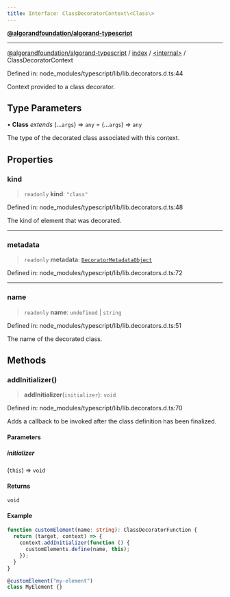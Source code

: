 ```yaml
---
title: Interface: ClassDecoratorContext\<Class\>
---
```


[**@algorandfoundation/algorand-typescript**](../../../README)

***

[@algorandfoundation/algorand-typescript](../../../README) / [index](../../README) / [\<internal\>](../README) / ClassDecoratorContext



Defined in: node\_modules/typescript/lib/lib.decorators.d.ts:44

Context provided to a class decorator.

## Type Parameters

• **Class** *extends* (...`args`) => `any` = (...`args`) => `any`

The type of the decorated class associated with this context.

## Properties

### kind

> `readonly` **kind**: `"class"`

Defined in: node\_modules/typescript/lib/lib.decorators.d.ts:48

The kind of element that was decorated.

***

### metadata

> `readonly` **metadata**: [`DecoratorMetadataObject`](../type-aliases/DecoratorMetadataObject)

Defined in: node\_modules/typescript/lib/lib.decorators.d.ts:72

***

### name

> `readonly` **name**: `undefined` \| `string`

Defined in: node\_modules/typescript/lib/lib.decorators.d.ts:51

The name of the decorated class.

## Methods

### addInitializer()

> **addInitializer**(`initializer`): `void`

Defined in: node\_modules/typescript/lib/lib.decorators.d.ts:70

Adds a callback to be invoked after the class definition has been finalized.

#### Parameters

##### initializer

(`this`) => `void`

#### Returns

`void`

#### Example

```ts
function customElement(name: string): ClassDecoratorFunction {
  return (target, context) => {
    context.addInitializer(function () {
      customElements.define(name, this);
    });
  }
}

@customElement("my-element")
class MyElement {}
```